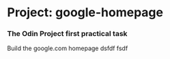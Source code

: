 # Project: google-homepage

### The Odin Project first practical task

Build the google.com homepage
dsfdf
fsdf
